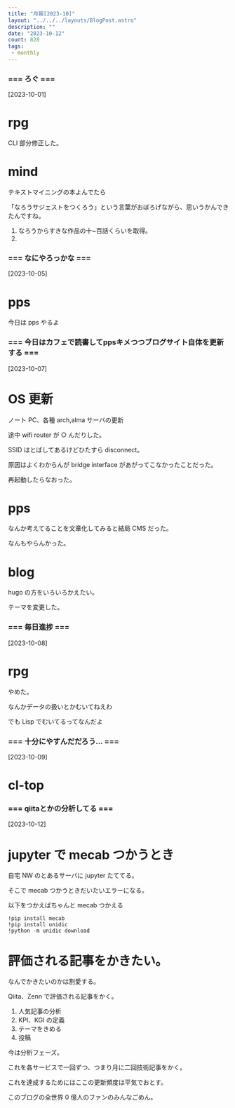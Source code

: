 ```yaml
---
title: "月報[2023-10]"
layout: "../../../layouts/BlogPost.astro"
description: ""
date: "2023-10-12"
count: 828
tags:
 - monthly
---
```





### === ろぐ ===

[2023-10-01]

# rpg

CLI 部分修正した。

# mind

テキストマイニングの本よんでたら

「なろうサジェストをつくろう」という言葉がおぼろげながら、思いうかんできたんですね。

1. なろうからすきな作品の十~百話くらいを取得。
2.


### === なにやろっかな ===

[2023-10-05]

# pps

今日は pps やるよ


### === 今日はカフェで読書してppsキメつつブログサイト自体を更新する ===

[2023-10-07]

# OS 更新

ノート PC、各種 arch,alma サーバの更新

途中 wifi router が ○ んだりした。

SSID はとばしてあるけどひたすら disconnect。

原因はよくわからんが bridge interface があがってこなかったことだった。

再起動したらなおった。

# pps

なんか考えてることを文章化してみると結局 CMS だった。

なんもやらんかった。

# blog

hugo の方をいろいろかえたい。

テーマを変更した。


### === 毎日進捗 ===

[2023-10-08]

# rpg

やめた。

なんかデータの扱いとかむいてねえわ

でも Lisp でむいてるってなんだよ


### === 十分にやすんだだろう... ===

[2023-10-09]

# cl-top


### === qiitaとかの分析してる ===

[2023-10-12]

# jupyter で mecab つかうとき

自宅 NW のとあるサーバに jupyter たててる。

そこで mecab つかうときだいたいエラーになる。

以下をつかえばちゃんと mecab つかえる

```ipynb
!pip install mecab
!pip install unidic
!python -m unidic download
```

# 評価される記事をかきたい。

なんでかきたいのかは割愛する。

Qiita、Zenn で評価される記事をかく。

1. 人気記事の分析
2. KPI、KGI の定義
3. テーマをきめる
4. 投稿

今は分析フェーズ。

これを各サービスで一回ずつ、つまり月に二回技術記事をかく。

これを達成するためにはここの更新頻度は平気でおとす。

このブログの全世界 0 億人のファンのみんなごめん。
